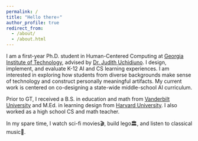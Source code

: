 ```yaml
---
permalink: /
title: "Hello there⭐️"
author_profile: true
redirect_from: 
  - /about/
  - /about.html
---
```


I am a first-year Ph.D. student in Human-Centered Computing at [Georgia Institute of Technology](https://www.cc.gatech.edu/degree-programs/phd-human-centered-computing), advised by [Dr. Judith Uchidiuno](https://judithu.com). I design, implement, and evaluate K-12 AI and CS learning experiences. I am interested in exploring how students from diverse backgrounds make sense of technology and construct personally meaningful artifacts. My current work is centered on co-designing a state-wide middle-school AI curriculum. 

Prior to GT, I received a B.S. in education and math from [Vanderbilt University](https://www.vanderbilt.edu) and M.Ed. in learning design from [Harvard University](https://www.gse.harvard.edu). I also worked as a high school CS and math teacher.

In my spare time, I watch sci-fi movies🎬, build lego🏛️, and listen to classical music🎵.
